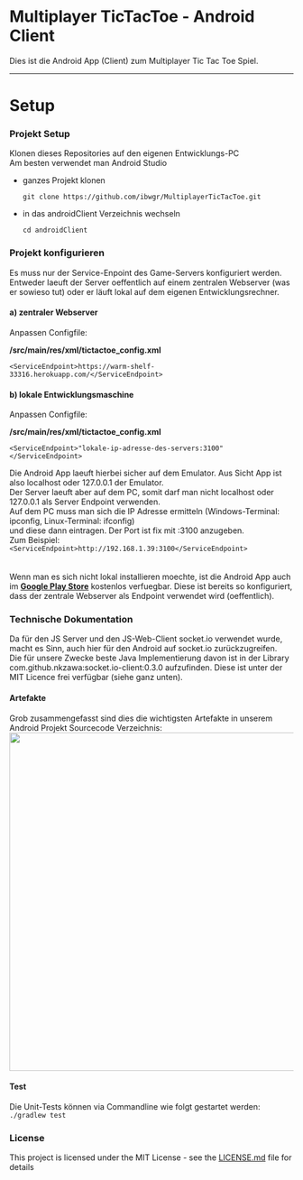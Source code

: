 # Multiplayer TicTacToe - Android Client

Dies ist die Android App (Client) zum Multiplayer Tic Tac Toe Spiel.

----------

# Setup

### Projekt Setup
Klonen dieses Repositories auf den eigenen Entwicklungs-PC<br>
Am besten verwendet man Android Studio

- ganzes Projekt klonen

   ``git clone https://github.com/ibwgr/MultiplayerTicTacToe.git``

- in das androidClient Verzeichnis wechseln

   ``cd androidClient``

### Projekt konfigurieren

Es muss nur der Service-Enpoint des Game-Servers konfiguriert werden.
Entweder laeuft der Server oeffentlich auf einem zentralen Webserver (was er sowieso tut) oder er läuft lokal auf dem eigenen Entwicklungsrechner.

#### a) zentraler Webserver
   Anpassen Configfile:
   
   **/src/main/res/xml/tictactoe_config.xml**<br>
   
   ```<ServiceEndpoint>https://warm-shelf-33316.herokuapp.com/</ServiceEndpoint>```

#### b) lokale Entwicklungsmaschine
   Anpassen Configfile:
   
   **/src/main/res/xml/tictactoe_config.xml**<br>
   
   ```<ServiceEndpoint>"lokale-ip-adresse-des-servers:3100"</ServiceEndpoint>```<br>
   
   Die Android App laeuft hierbei sicher auf dem Emulator. Aus Sicht App ist also localhost oder 127.0.0.1 der Emulator.<br>
   Der Server laeuft aber auf dem PC, somit darf man nicht localhost oder 127.0.0.1 als Server Endpoint verwenden.<br>
   Auf dem PC muss man sich die IP Adresse ermitteln (Windows-Terminal: ipconfig, Linux-Terminal: ifconfig)<br>
   und diese dann eintragen. Der Port ist fix mit :3100 anzugeben.<br>Zum Beispiel:<br>
   ```<ServiceEndpoint>http://192.168.1.39:3100</ServiceEndpoint>```
<br><br><br>
Wenn man es sich nicht lokal installieren moechte, ist die Android App auch im **[Google Play Store](https://play.google.com/store/apps/details?id=ch.ibw.semesterarbeit2017.multiplayertictactoe.multiplayertictactoe)** kostenlos verfuegbar.
Diese ist bereits so konfiguriert, dass der zentrale Webserver als Endpoint verwendet wird (oeffentlich).

### Technische Dokumentation
Da für den JS Server und den JS-Web-Client socket.io verwendet wurde, macht es Sinn, auch hier für den Android auf socket.io zurückzugreifen.<br>
Die für unsere Zwecke beste Java Implementierung davon ist in der Library com.github.nkzawa:socket.io-client:0.3.0 aufzufinden.
Diese ist unter der MIT Licence frei verfügbar (siehe ganz unten).

#### Artefakte
Grob zusammengefasst sind dies die wichtigsten Artefakte in unserem Android Projekt Sourcecode Verzeichnis:<br>
<img src="https://github.com/ibwgr/MultiplayerTicTacToe/tree/master/androidClient/documentation/TicTacToe-Android-Diagramm.jpeg" width="800" height="600"/>

#### Test
Die Unit-Tests können via Commandline wie folgt gestartet werden:<br>
``./gradlew test``


### License

This project is licensed under the MIT License - see the [LICENSE.md](LICENSE.md) file for details
